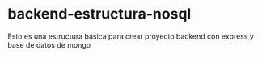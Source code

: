# backend-estructura-nosql
Esto es una estructura básica para crear proyecto backend con express y base de datos de mongo
